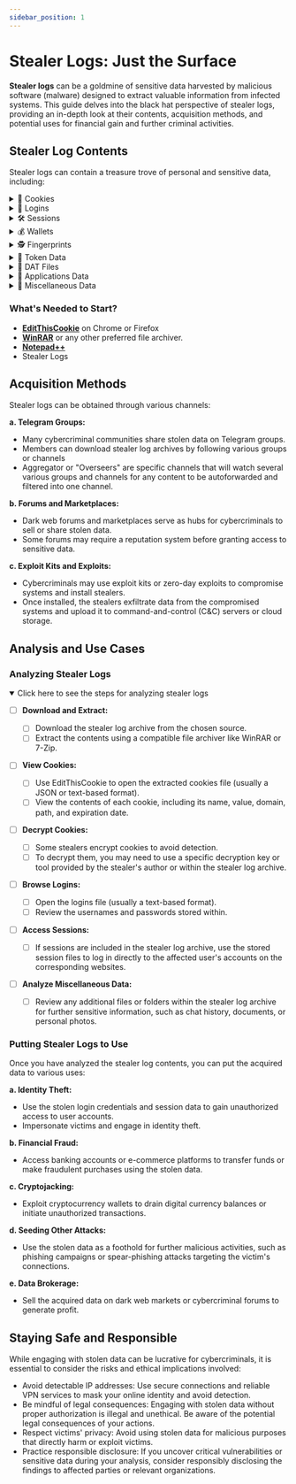 ```yaml
---
sidebar_position: 1
---
```


# Stealer Logs: Just the Surface

**Stealer logs** can be a goldmine of sensitive data harvested by malicious software (malware) designed to extract valuable information from infected systems. This guide delves into the black hat perspective of stealer logs, providing an in-depth look at their contents, acquisition methods, and potential uses for financial gain and further criminal activities.

## Stealer Log Contents

Stealer logs can contain a treasure trove of personal and sensitive data, including:

<div class="callout-container">

  <details class="callout theme-cookie">
    <summary>🍪 Cookies</summary>
    <ul>
      <li>Session cookies, persistence cookies, and other types of cookies used to authenticate users and store preferences across websites.</li>
      <li>Often contain hashed or encrypted login credentials.</li>
    </ul>
  </details>

  <details class="callout theme-login">
    <summary>🔑 Logins</summary>
    <ul>
      <li>Usernames, passwords, and sometimes additional login information (e.g., 2FA codes) for various online accounts:</li>
      <ul>
        <li>Email</li>
        <li>Social media</li>
        <li>Banking</li>
        <li>E-commerce platforms</li>
      </ul>
    </ul>
  </details>

  <details class="callout theme-session">
    <summary>🛠️ Sessions</summary>
    <ul>
      <li>Active or saved sessions that allow users to remain logged in to their accounts without re-entering credentials.</li>
      <li>Can be exploited to gain unauthorized access to user accounts.</li>
    </ul>
  </details>

  <details class="callout theme-wallet">
    <summary>💰 Wallets</summary>
    <ul>
      <li>Cryptocurrency wallet files containing private keys, allowing access to digital currency balances and transactions.</li>
      <li>Stealers often target popular wallets like Electrum, Exodus, and Jaxx.</li>
    </ul>
  </details>

  <details class="callout theme-fingerprint">
    <summary>🕵️ Fingerprints</summary>
    <ul>
      <li>Unique identifiers generated by the system that can be used to track a user's online activities across different platforms.</li>
    </ul>
  </details>

  <details class="callout theme-token">
    <summary>🔑 Token Data</summary>
    <!-- Add content here -->
  </details>

  <details class="callout theme-dat">
    <summary>📁 DAT Files</summary>
    <!-- Add content here -->
  </details>

  <details className="callout theme-app" style={{ backgroundColor: '#fff5ee', border: '1px solid #fa8072' }}>
    <summary>📱 Applications Data</summary>
    <p>You can find various 📂 application folders such as folders named "Plugins," "Applications," "Extensions," or "Games." These folders may contain data related to popular applications:</p>
    <ul>
      <li><strong>Steam:</strong> Digital distribution platform for video games, which may store user credentials and game data.</li>
      <li><strong>Telegram:</strong> Messaging app that can store chat histories and user authentication tokens.</li>
      <li><strong>Discord:</strong> Communication platform for gamers that may include user settings and conversation logs.</li>
      <li><strong>Authy:</strong> Two-factor authentication app that stores backup tokens and user credentials for various accounts.</li>
      <li><strong>Vault Bitwarden:</strong> Password manager that securely stores login credentials and sensitive information.</li>
      <li><strong>Authenticator Apps:</strong> Such as Google Authenticator, which generate time-based one-time passwords (TOTPs) for secure logins.</li>
    </ul>
    <p>These applications often utilize multi-factor authentication (MFA) to enhance security by requiring additional verification methods beyond just passwords. For example, Authy and Google Authenticator generate one-time codes that are essential for logging into accounts securely.</p>
  </details>

  <details class="callout theme-misc">
    <summary>📂 Miscellaneous Data</summary>
    <ul>
      <li>Other sensitive information, such as chat history, documents, and personal photos, can also be collected by some advanced stealers.</li>
    </ul>
  </details>

</div>

### What's Needed to Start?

- **[EditThisCookie](https://chrome.google.com/webstore/detail/editthiscookie/fngmhnnpilhplaeedifhccceomclgfbg)** on Chrome or Firefox
- **[WinRAR](https://www.win-rar.com/start.html?&L=0)** or any other preferred file archiver.
- **[Notepad++](https://notepad-plus-plus.org/)**
- Stealer Logs

## Acquisition Methods

Stealer logs can be obtained through various channels:

<div class="callout-container">

**a. Telegram Groups:**

- Many cybercriminal communities share stolen data on Telegram groups.
- Members can download stealer log archives by following various groups or channels
- Aggregator or "Overseers" are specific channels that will watch several various groups and channels for any content to be autoforwarded and filtered into one channel.

**b. Forums and Marketplaces:**

- Dark web forums and marketplaces serve as hubs for cybercriminals to sell or share stolen data.
- Some forums may require a reputation system before granting access to sensitive data.

**c. Exploit Kits and Exploits:**

- Cybercriminals may use exploit kits or zero-day exploits to compromise systems and install stealers.
- Once installed, the stealers exfiltrate data from the compromised systems and upload it to command-and-control (C&C) servers or cloud storage.

</div>

## Analysis and Use Cases

### **Analyzing Stealer Logs**

<details open="">
  <summary>Click here to see the steps for analyzing stealer logs</summary>

- [ ] **Download and Extract:**

  - [ ] Download the stealer log archive from the chosen source.
  - [ ] Extract the contents using a compatible file archiver like WinRAR or 7-Zip.

- [ ] **View Cookies:**

  - [ ] Use EditThisCookie to open the extracted cookies file (usually a JSON or text-based format).
  - [ ] View the contents of each cookie, including its name, value, domain, path, and expiration date.

- [ ] **Decrypt Cookies:**

  - [ ] Some stealers encrypt cookies to avoid detection.
  - [ ] To decrypt them, you may need to use a specific decryption key or tool provided by the stealer's author or within the stealer log archive.

- [ ] **Browse Logins:**

  - [ ] Open the logins file (usually a text-based format).
  - [ ] Review the usernames and passwords stored within.

- [ ] **Access Sessions:**

  - [ ] If sessions are included in the stealer log archive, use the stored session files to log in directly to the affected user's accounts on the corresponding websites.

- [ ] **Analyze Miscellaneous Data:**
  - [ ] Review any additional files or folders within the stealer log archive for further sensitive information, such as chat history, documents, or personal photos.

</details>

### **Putting Stealer Logs to Use**

Once you have analyzed the stealer log contents, you can put the acquired data to various uses:

**a. Identity Theft:**

- Use the stolen login credentials and session data to gain unauthorized access to user accounts.
- Impersonate victims and engage in identity theft.

**b. Financial Fraud:**

- Access banking accounts or e-commerce platforms to transfer funds or make fraudulent purchases using the stolen data.

**c. Cryptojacking:**

- Exploit cryptocurrency wallets to drain digital currency balances or initiate unauthorized transactions.

**d. Seeding Other Attacks:**

- Use the stolen data as a foothold for further malicious activities, such as phishing campaigns or spear-phishing attacks targeting the victim's connections.

**e. Data Brokerage:**

- Sell the acquired data on dark web markets or cybercriminal forums to generate profit.

## Staying Safe and Responsible

While engaging with stolen data can be lucrative for cybercriminals, it is essential to consider the risks and ethical implications involved:

- Avoid detectable IP addresses: Use secure connections and reliable VPN services to mask your online identity and avoid detection.
- Be mindful of legal consequences: Engaging with stolen data without proper authorization is illegal and unethical. Be aware of the potential legal consequences of your actions.
- Respect victims' privacy: Avoid using stolen data for malicious purposes that directly harm or exploit victims.
- Practice responsible disclosure: If you uncover critical vulnerabilities or sensitive data during your analysis, consider responsibly disclosing the findings to affected parties or relevant organizations.
